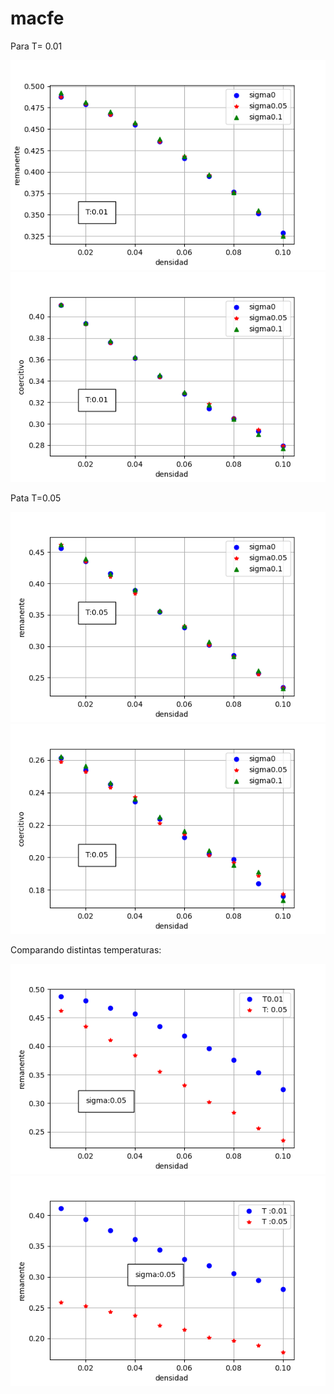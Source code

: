 # macfe

Para T= 0.01

<img src="grafico_1.png" alt="hi" class="inline"/>

<img src="grafico_3.png" alt="hi" class="inline"/>

Pata T=0.05

<img src="grafico_2.png" alt="hi" class="inline"/>

<img src="grafico_4.png" alt="hi" class="inline"/>

Comparando distintas temperaturas:

<img src="grafico_5.png" alt="hi" class="inline"/>

<img src="grafico_6.png" alt="hi" class="inline"/>
